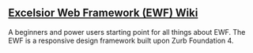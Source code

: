 ## [Excelsior Web Framework (EWF) Wiki](https://github.com/nys-its/excelsior-web-framework/wiki)

A beginners and power users starting point for all things about EWF. The EWF is a responsive design framework built upon Zurb Foundation 4.
